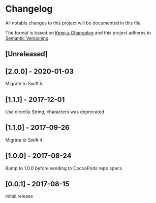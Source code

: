 # Changelog
All notable changes to this project will be documented in this file.

The format is based on [Keep a Changelog](http://keepachangelog.com/en/1.0.0/)
and this project adheres to [Semantic Versioning](http://semver.org/spec/v2.0.0.html).

## [Unreleased]

## [2.0.0] - 2020-01-03

Migrate to Swift 5

## [1.1.1] - 2017-12-01

Use directly String, characters was deprecated

## [1.1.0] - 2017-09-26

Migrate to Swift 4

## [1.0.0] - 2017-08-24

Bump to 1.0.0 before sending to CocoaPods repo specs

## [0.0.1] - 2017-08-15

Initial release
